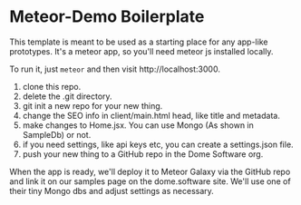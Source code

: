 # Meteor-Demo Boilerplate

This template is meant to be used as a starting place for any app-like prototypes. It's a meteor app, so you'll need meteor js installed locally.

To run it, just `meteor` and then visit http://localhost:3000.

1. clone this repo.
1. delete the .git directory.
1. git init a new repo for your new thing.
1. change the SEO info in client/main.html head, like title and metadata.
1. make changes to Home.jsx. You can use Mongo (As shown in SampleDb) or not.
1. if you need settings, like api keys etc, you can create a settings.json file.
1. push your new thing to a GitHub repo in the Dome Software org.

When the app is ready, we'll deploy it to Meteor Galaxy via the GitHub repo and link it on our samples page on the dome.software site. We'll use one of their tiny Mongo dbs and adjust settings as necessary.
